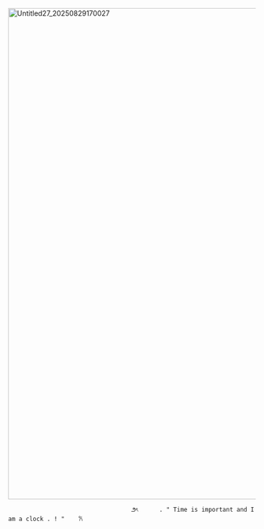 <img width="1487" height="1000" alt="Untitled27_20250829170027" src="https://github.com/user-attachments/assets/a275e91d-ea65-43c3-a368-65f41f7ae387" />
                                           

                                       ౨ৎ      . " Time is important and I am a clock . ! "    𐙚
